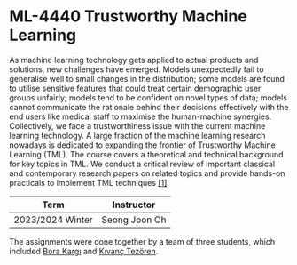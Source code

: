 # ML-4440 Trustworthy Machine Learning

As machine learning technology gets applied to actual products and solutions, new challenges have emerged. Models unexpectedly fail to generalise well to small changes in the distribution; some models are found to utilise sensitive features that could treat certain demographic user groups unfairly; models tend to be confident on novel types of data; models cannot communicate the rationale behind their decisions effectively with the end users like medical staff to maximise the human-machine synergies. Collectively, we face a trustworthiness issue with the current machine learning technology. A large fraction of the machine learning research nowadays is dedicated to expanding the frontier of Trustworthy Machine Learning (TML). The course covers a theoretical and technical background for key topics in TML. We conduct a critical review of important classical and contemporary research papers on related topics and provide hands-on practicals to implement TML techniques [\[1\]](https://scalabletrustworthyai.github.io/courses/tml_winter_2324/).

| Term          | Instructor   |
| ------------- |:-------------:|
| 2023/2024 Winter      | Seong Joon Oh |   

The assignments were done together by a team of three students, which included [Bora Kargı](https://github.com/kargibora) and [Kıvanç Tezören](https://github.com/kivanctezoren).